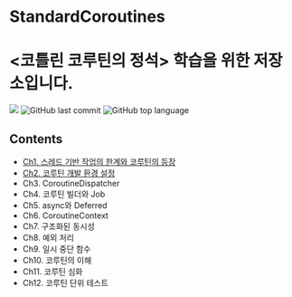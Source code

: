 # StandardCoroutines


# <코틀린 코루틴의 정석> 학습을 위한 저장소입니다.
![](https://img.shields.io/badge/start%20date%20%20-25.1.13-green?style=flat-square&logo=start) ![GitHub last commit](https://img.shields.io/github/last-commit/ichanguk/Standard_Coroutines?style=flat-square) ![GitHub top language](https://img.shields.io/github/languages/top/ichanguk/Standard_Coroutines?color=orange&logo=java&style=flat-square)

## Contents

- [Ch1. 스레드 기반 작업의 한계와 코루틴의 등장](https://github.com/ichanguk/Standard_Coroutines/tree/master/app/src/main/java/chapter1)
- [Ch2. 코루틴 개발 환경 설정](https://github.com/ichanguk/Standard_Coroutines/tree/master/app/src/main/java/chapter2)
- Ch3. CoroutineDispatcher
- Ch4. 코루틴 빌더와 Job
- Ch5. async와 Deferred
- Ch6. CoroutineContext
- Ch7. 구조화된 동시성
- Ch8. 예외 처리
- Ch9. 일시 중단 함수
- Ch10. 코루틴의 이해
- Ch11. 코루틴 심화
- Ch12. 코루틴 단위 테스트